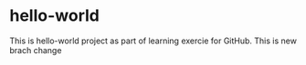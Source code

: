 # hello-world

This is hello-world project as part of learning exercie for GitHub. This is new brach change
